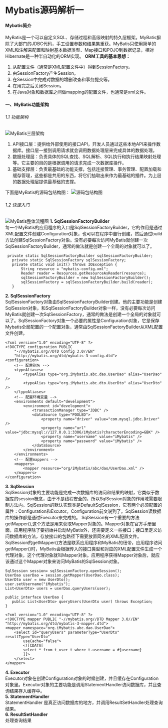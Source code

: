 Mybatis源码解析一
================

#### Mybatis简介
MyBatis是一个可以自定义SQL、存储过程和高级映射的持久层框架。MyBatis摒除了大部门的JDBC代码，手工设置参数和结果集重获。MyBatis只使用简单的XML和注解来配置和映射基本数据类型、Map接口和POJO到数据记录，相对Hibernate是一种半自动化的ORM实现。
**ORM工具的基本思想：**
1. 从配置文件（通常是XML配置文件中）得到SessionFactory。
1. 由SessionFactory产生Session。
1. 在Session中完成对数据的增删改查和事务提交等。
1. 在用完之后关闭Session。
1. 在Java对象和数据库之间做mapping的配置文件，也通常是xml文件。
#### 一、MyBatis功能架构
###### 1.1 功能架构
![MyBatis三层架构](https://upload-images.jianshu.io/upload_images/8907519-6d131bac18666124.png?imageMogr2/auto-orient/strip%7CimageView2/2/w/1240)
1. API接口层：提供给外部使用的接口API，开发人员通过这些本地API来操作数据库。接口层一接到调用请求就会调用数据处理层来完成具体的数据处理。
1. 数据处理层：负责具体的SQL查找、SQL解析、SQL执行和执行结果映射处理等。它主要的目的是根据调用的请求完成一次数据库操作。
1. 基础支撑层：负责最基础的功能支撑，包括连接管理、事务管理、配置加载和缓存管理，这些都是共用的东西，将它们抽取出来作为最基础的插件。为上层的数据处理层提供最基础的支撑。

下面是MyBatis的源码包结构图：
![源码包结构图](https://upload-images.jianshu.io/upload_images/8907519-fcc2f4210a807e2d.png?imageMogr2/auto-orient/strip%7CimageView2/2/w/1240)
###### 1.2 快速入门
![MyBatis整体流程图](https://upload-images.jianshu.io/upload_images/8907519-16d952779bb162f2.png?imageMogr2/auto-orient/strip%7CimageView2/2/w/1240)
**1. SqlSessionFactoryBuilder**  
每一个MyBatis的应用程序的入口是SqlSessionFactoryBuilder，它的作用是通过XML配置文件创建Configuration对象，也可以在程序中自行创建，然后通过build方法创建SqlSessionFactory对象。没有必要每次访问MyBatis就创建一次SqlSessionFactoryBuilder，通常的做法就是创建一个全局的对象就可以了。
```
 private static SqlSessionFactoryBuilder sqlSessionFactoryBuilder;
   private static SqlSessionFactory sqlSessionFactory;
   private static void init() throws IOException {
       String resource = "mybatis-config.xml";
       Reader reader = Resources.getResourceAsReader(resource);
       sqlSessionFactoryBuilder = new SqlSessionFactoryBuilder();
       sqlSessionFactory = sqlSessionFactoryBuilder.build(reader);
   }
```
**2. SqlSessionFactory**  
SqlSessionFactory对象由SqlSessionFactoryBuilder创建。他的主要功能是创建SqlSession对象，和SqlSessionFactoryBuilder对象一样，没有必要每次访问MyBatis就创建一次SqlSessionFactory，通常的做法是创建一个全局的对象就可以了。SqlSessionFactory对象一个必要的属性是Configuration对象，它是保存Mybatis全局配置的一个配置对象，通常由SqlSessionFactoryBuilder从XML配置文件创建。
```
<?xml version="1.0" encoding="UTF-8" ?>
<!DOCTYPE configuration PUBLIC 
	"-//mybatis.org//DTD Config 3.0//EN"
	"http://mybatis.org/dtd/mybatis-3-config.dtd">
<configuration>
	<!-- 配置别名 -->
	<typeAliases>
		<typeAlias type="org.iMybatis.abc.dao.UserDao" alias="UserDao" />
		<typeAlias type="org.iMybatis.abc.dto.UserDto" alias="UserDto" />
	</typeAliases>
	<!-- 配置环境变量 -->
	<environments default="development">
		<environment id="development">
			<transactionManager type="JDBC" />
			<dataSource type="POOLED">
				<property name="driver" value="com.mysql.jdbc.Driver" />
				<property name="url" value="jdbc:mysql://127.0.0.1:3306/iMybatis?characterEncoding=GBK" />
				<property name="username" value="iMybatis" />
				<property name="password" value="iMybatis" />
			</dataSource>
		</environment>
	</environments>
	<!-- 配置mappers -->
	<mappers>
		<mapper resource="org/iMybatis/abc/dao/UserDao.xml" />
	</mappers>
</configuration>
```
**3. SqlSession**  
SqlSession对象的主要功能是完成一次数据库的访问和结果的映射，它类似于数据库的session概念，由于不是线程安全的，所以SqlSession对象的作用域需要限制方法内。SqlSession的默认实现类是DefaultSqlSession，它有两个必须配置的属性：Configuration和Excutor。Configuration前文说到了。SqlSession读数据库的操作都是通过Executor来完成的。
SqlSession有一个重要的方法getMapper(),这个方法是用来获取Mapper对象的。Mapper对象在官方手册里面，应用程序除了要初始并启动MyBatis外，还需要定义一些接口；接口里定义访问数据库的方法，存放接口的包路径下需要放置同名的XML配置文件。SqlSession的getMapper()方法是联系应用程序和MyBatis的纽带，应用程序访问getMapper()时，MyBatis会根据传入的接口类型和对应的XML配置文件生成一个代理对象，这个代理对象就叫Mapper对象。应用程序获得Mapper对象后，就应该通过这个Mapper对象来访问MyBatis的SqlSession对象。
```
SqlSession session= sqlSessionFactory.openSession();  
UserDao userDao = session.getMapper(UserDao.class);  
UserDto user = new UserDto();  
user.setUsername("iMybatis");  
List<UserDto> users = userDao.queryUsers(user);  
```
```
public interface UserDao {
   public List<UserDto> queryUsers(UserDto user) throws Exception;
}
```
```
<?xml version="1.0" encoding="UTF-8" ?>  
<!DOCTYPE mapper PUBLIC "-//mybatis.org//DTD Mapper 3.0//EN" "http://mybatis.org/dtd/mybatis-3-mapper.dtd">  
<mapper namespace="org.iMybatis.abc.dao.UserDao">  
    <select id="queryUsers" parameterType="UserDto" resultType="UserDto"  
        useCache="false">  
        <![CDATA[ 
        select * from t_user t where t.username = #{username} 
        ]]>  
    </select>  
</mapper>  
```
**4. Executor**  
Executor对象在创建Configuration对象的时候创建，并且缓存在Configuration对象里。Executor对象的主要功能是调用StatementHandler访问数据库，并且查询结果存入缓存中。  
**5. StatementHandler**  
StatementHandler 是真正访问数据库的地方，并调用ResultSetHandler处理查询结果。  
**6. ResultSetHandler**  
处理查询结果